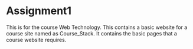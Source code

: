 # Assignment1
This is for the course Web Technology. This contains a basic website for a course site named as Course_Stack. It contains the basic pages that a course website requires.
